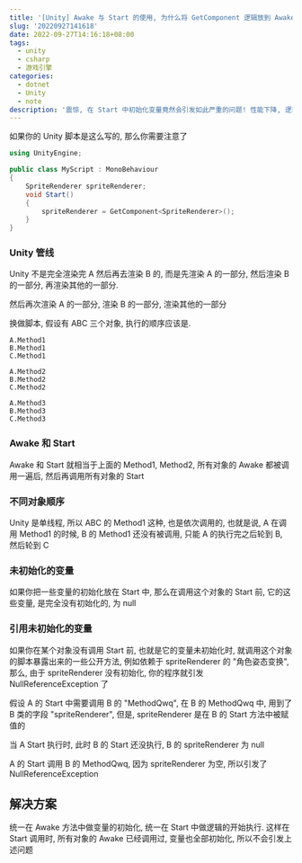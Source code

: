 ```yaml
---
title: '[Unity] Awake 与 Start 的使用, 为什么将 GetComponent 逻辑放到 Awake 中'
slug: '20220927141618'
date: 2022-09-27T14:16:18+08:00
tags:
  - unity
  - csharp
  - 游戏引擎
categories:
  - dotnet
  - Unity
  - note
description: '震惊, 在 Start 中初始化变量竟然会引发如此严重的问题! 性能下降, 逻辑异常, 到底是人性的扭曲还是道德的沦丧?'
---
```


如果你的 Unity 脚本是这么写的, 那么你需要注意了

```csharp
using UnityEngine;

public class MyScript : MonoBehaviour
{
    SpriteRenderer spriteRenderer;
    void Start()
    {
        spriteRenderer = GetComponent<SpriteRenderer>();
    }
}
```


### Unity 管线

Unity 不是完全渲染完 A 然后再去渲染 B 的, 而是先渲染 A 的一部分, 然后渲染 B 的一部分, 再渲染其他的一部分.


然后再次渲染 A 的一部分, 渲染 B 的一部分, 渲染其他的一部分


换做脚本, 假设有 ABC 三个对象, 执行的顺序应该是.


```
A.Method1
B.Method1
C.Method1

A.Method2
B.Method2
C.Method2

A.Method3
B.Method3
C.Method3
```

### Awake 和 Start

Awake  和 Start 就相当于上面的 Method1, Method2, 所有对象的 Awake 都被调用一遍后, 然后再调用所有对象的 Start


### 不同对象顺序

Unity 是单线程, 所以 ABC 的 Method1 这种, 也是依次调用的, 也就是说, A 在调用 Method1 的时候, B 的 Method1 还没有被调用, 只能 A 的执行完之后轮到 B, 然后轮到 C


### 未初始化的变量

如果你把一些变量的初始化放在 Start 中, 那么在调用这个对象的 Start 前, 它的这些变量, 是完全没有初始化的, 为 null


### 引用未初始化的变量

如果你在某个对象没有调用 Start 前, 也就是它的变量未初始化时, 就调用这个对象的脚本暴露出来的一些公开方法, 例如依赖于 spriteRenderer  的 "角色姿态变换", 那么, 由于 spriteRenderer 没有初始化, 你的程序就引发 NullReferenceException 了



假设 A 的 Start 中需要调用 B 的 "MethodQwq", 在 B 的 MethodQwq 中, 用到了 B 类的字段 "spriteRenderer", 但是, spriteRenderer 是在 B 的 Start 方法中被赋值的


当 A Start 执行时, 此时 B 的 Start 还没执行, B 的 spriteRenderer 为 null


A 的 Start 调用 B 的 MethodQwq, 因为 spriteRenderer 为空, 所以引发了 NullReferenceException


## 解决方案

统一在 Awake 方法中做变量的初始化, 统一在 Start 中做逻辑的开始执行. 这样在 Start 调用时, 所有对象的 Awake 已经调用过, 变量也全部初始化, 所以不会引发上述问题
 
